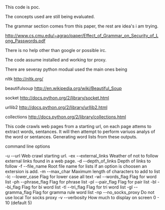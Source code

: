 This code is poc.

The concepts used are still being evaluated.

The grammar section comes from this paper, the rest are idea's i am trying.

http://www.cs.cmu.edu/~agrao/paper/Effect_of_Grammar_on_Security_of_Long_Passwords.pdf

There is no help other than google or possible irc.

The code assume installed and working tor proxy.

There are severay python modual used the main ones being 

nltk
http://nltk.org/

beautifulsoup
http://en.wikipedia.org/wiki/Beautiful_Soup

socket
http://docs.python.org/2/library/socket.html

urllib2
http://docs.python.org/2/library/urllib2.html

collections
http://docs.python.org/2/library/collections.html


This code crawls web pages from a starting url, on each page attems to extract words, sentances.
It will then attempt to perform variuos analys of the word or sentances. 
Generating word lists from these outputs.


command line options

-u		--url	Web crawl starting url.
-ex		--external_links	Weather of not to follow external links found in a web page.
-d		--depth_of_links	Depth of links to follow 
-f		--file_name	Root file name for lists if an option is choosen an extersion is add.
-m		--max_char	Maximum length of characters to add to list
-lc		--lower_case	Flag for lower case all text
-wl		--words_flag	Flag for word list
-ph		--phrase_flag	Flag for phrase list
-pl		--pair_flag	Flag for pair list
-bl		--bi_flag	Flag for bi word list
-tl		--tri_flag	Flag for  tri word list
-gl		--gramma_flag	Flag for  gramma rule word list
-np		--no_socks_proxy	Do not use local Tor socks proxy
-v		--verbosity	How much to display on screen 0 - 10 (default 5)



